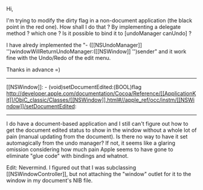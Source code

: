 Hi,

I'm trying to modify the dirty flag in a non-document application (the black point in the red one). How shall I do that ? By implementing a delegate method ? which one ? Is it possible to bind it to [undoManager canUndo] ?

I have alredy implemented the "- ([[NSUndoManager]] '')windowWillReturnUndoManager:([[NSWindow]] '')sender" and it work fine with the Undo/Redo of the edit menu.

Thanks in advance =)

----

[[NSWindow]]: - (void)setDocumentEdited:(BOOL)flag
http://developer.apple.com/documentation/Cocoa/Reference/[[ApplicationKit]]/ObjC_classic/Classes/[[NSWindow]].html#//apple_ref/occ/instm/[[NSWindow]]/setDocumentEdited:

----

I do have a document-based application and I still can't figure out how to get the document edited status to show in the window without a whole lot of pain (manual updating from the document).  Is there no way to have it set automagically from the undo manager?  If not, it seems like a glaring omission considering how much pain Apple seems to have gone to eliminate "glue code" with bindings and whatnot.

Edit: Nevermind.  I figured out that I was subclassing [[NSWindowController]], but not attaching the "window" outlet for it to the window in my document's NIB file.